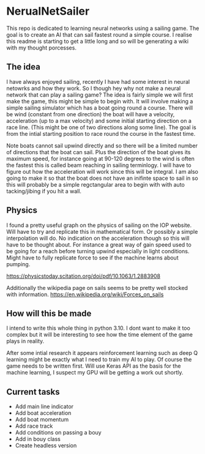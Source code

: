 # NerualNetSailer
This repo is dedicated to learning neural networks using a sailing game. The goal is to create an AI that can sail fastest round a simple course. I realise this readme is starting to get a little long and so will be generating a wiki with my thought porcesses. 

## The idea
I have always enjoyed sailing, recently I have had some interest in neural netowrks and how they work. So I though hey why not make a neural network that can play a sailing game? The idea is fairly simple we will first make the game, this might be simple to begin with. It will involve making a simple sailing simulator which has a boat going round a course. There will be wind (constant from one direction) the boat will have a velocity, acceleration (up to a max velocity) and some initial starting direction on a race line. (This might be one of two directions along some line).
The goal is from the intial starting position to race round the course in the fastest time.

Note boats cannot sail upwind directly and so there will be a limited number of directions that the boat can sail. Plus the direction of the boat gives its maximum speed, for instance going at 90-120 degrees to the wind is often the fastest this is called beam reaching in sailing terminlogy. I will have to figure out how the acceleration will work since this will be integral. I am also going to make it so that the boat does not have an inifinte space to sail in so this will probably be a simple regctangular area to begin with with auto tacking/jibing if you hit a wall. 

## Physics
I found a pretty useful graph on the physics of sailing on the IOP website. Will have to try and replicate this in mathematical form. Or possibly a simple interpolation will do. 
No indication on the acceleration though so this will have to be thought about. For instance a great way of gain speed used to be going for a reach before turning upwind especially in light conditions. Might have to fully replicate force to see if the machine learns about pumping. 

https://physicstoday.scitation.org/doi/pdf/10.1063/1.2883908 

Additionally the wikipedia page on sails seems to be pretty well stocked with information.
https://en.wikipedia.org/wiki/Forces_on_sails 

## How will this be made
I intend to write this whole thing in python 3.10. I dont want to make it too complex but it will be interesting to see how the time element of the game plays in reality. 

After some intial research it appears reinforcement learning such as deep Q learning might be exactly what I need to train my AI to play. Of course the game needs to be written first. Will use Keras API as the basis for the machine learning, I suspect my GPU will be getting a work out shortly. 

## Current tasks
* Add main line indicator
* Add boat acceleration
* Add boat momentum
* Add race track
* Add conditions on passing a bouy
* Add in bouy class
* Create headless version





